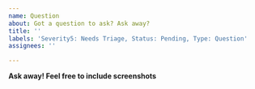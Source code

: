 ```yaml
---
name: Question
about: Got a question to ask? Ask away?
title: ''
labels: 'Severity5: Needs Triage, Status: Pending, Type: Question'
assignees: ''

---
```


**Ask away! Feel free to include screenshots**
